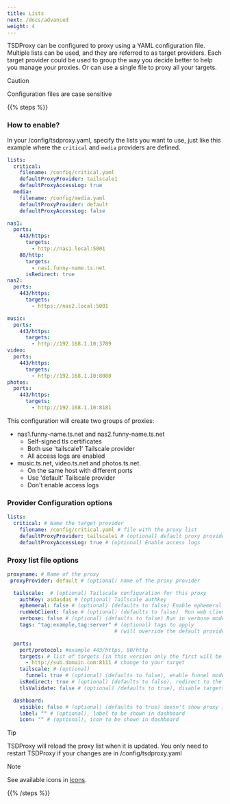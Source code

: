 ```yaml
---
title: Lists
next: /docs/advanced
weight: 4
---
```


TSDProxy can be configured to proxy using a YAML configuration file.
Multiple lists can be used, and they are referred to as target providers.
Each target provider could be used to group the way you decide better to help
you manage your proxies. Or can use a single file to proxy all your targets.

> [!CAUTION]
> Configuration files are case sensitive

{{% steps %}}

### How to enable?

In your /config/tsdproxy.yaml, specify the lists you want to use, just
like this example where the `critical` and `media` providers are defined.

```yaml  {filename="/config/tsdproxy.yaml"}
lists:
  critical:
    filename: /config/critical.yaml
    defaultProxyProvider: tailscale1
    defaultProxyAccessLog: true
  media:
    filename: /config/media.yaml
    defaultProxyProvider: default
    defaultProxyAccessLog: false
```

```yaml  {filename="/config/critical.yaml"}
nas1:
  ports:
    443/https:
      targets:
        - http://nas1.local:5001
    80/http:
      targets:
        - nas1.funny-name.ts.net
      isRedirect: true
nas2:
  ports:
    443/https:
      targets:
        - https://nas2.local:5001
```

```yaml  {filename="/config/media.yaml"}
music:
  ports:
    443/https:
      targets:
        - http://192.168.1.10:3789
video:
  ports:
    443/https:
      targets:
        - http://192.168.1.10:8080
photos:
  ports:
    443/https:
      targets:
        - http://192.168.1.10:8181
```

This configuration will create two groups of proxies:

- nas1.funny-name.ts.net and nas2.funny-name.ts.net
  - Self-signed tls certificates
  - Both use 'tailscale1' Tailscale provider
  - All access logs are enabled
- music.ts.net, video.ts.net and photos.ts.net.
  - On the same host with different ports
  - Use 'default' Tailscale provider
  - Don't enable access logs

### Provider Configuration options

```yaml  {filename="/config/tsdproxy.yaml"}
lists:
  critical: # Name the target provider
    filename: /config/critical.yaml # file with the proxy list
    defaultProxyProvider: tailscale1 # (optional) default proxy provider
    defaultProxyAccessLog: true # (optional) Enable access logs
```

### Proxy list file options

```yaml  {filename="/config/filename.yaml"}
proxyname: # Name of the proxy
 proxyProvider: default # (optional) name of the proxy provider

  tailscale:  # (optional) Tailscale configuration for this proxy
    authKey: asdasdas # (optional) Tailscale authkey
    ephemeral: false # (optional) (defaults to false) Enable ephemeral mode
    runWebClient: false # (optional) (defaults to false)  Run web client
    verbose: false # (optional) (defaults to false) Run in verbose mode
    tags: "tag:example,tag:server" # (optional) tags to apply
                                   # (will override the default provider tags)

  ports:
    port/protocol: #example 443/https, 80/http
    targets: # list of targets (in this version only the first will be used)
      - http://sub.domain.com:8111 # change to your target
    tailscale: # (optional)
      funnel: true # (optional) (defaults to false), enable funnel mode
    isRedirect: true # (optional) (defaults to false), redirect to the target 
    tlsValidate: false # (optional) /defaults to true), disable targets TLS validation

  dashboard:
    visible: false # (optional) (defaults to true) doesn't show proxy in dashboard
    label: "" # (optional), label to be shown in dashboard
    icon: "" # (optional), icon to be shown in dashboard
```

> [!TIP]
> TSDProxy will reload the proxy list when it is updated.
> You only need to restart TSDProxy if your changes are in /config/tsdproxy.yaml

> [!NOTE]
> See available icons in [icons](../../advanced/icons).

{{% /steps %}}

